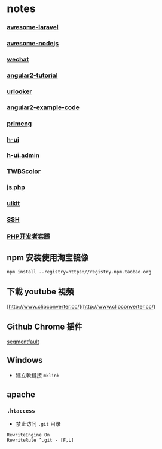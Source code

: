 # notes

### [awesome-laravel](https://github.com/chiraggude/awesome-laravel)
### [awesome-nodejs](https://github.com/sindresorhus/awesome-nodejs.git)
### [wechat](https://github.com/overtrue/wechat.git)
### [angular2-tutorial](https://github.com/lewis617/angular2-tutorial.git)
### [urlooker](https://github.com/710leo/urlooker.git)
### [angular2-example-code](https://github.com/angularjs-de/angular2-tutorial.git)
### [primeng](https://github.com/primefaces/primeng.git)
### [h-ui](https://github.com/jackying/h-ui.git)
### [h-ui.admin](http://www.h-ui.net/H-ui.admin.shtml)
### [TWBScolor](http://work.smarchal.com/twbscolor/)
### [js php](https://github.com/kvz/locutus)
### [uikit](https://github.com/uikit/uikit)
### [SSH](https://www.ibm.com/developerworks/cn/linux/l-cn-sshforward/)
### [PHP开发者实践](https://ryancao.gitbooks.io/php-developer-prepares/content/)

## npm 安装使用淘宝镜像

`npm install --registry=https://registry.npm.taobao.org`

## 下載 youtube 視頻
[http://www.clipconverter.cc/](http://www.clipconverter.cc/)

## Github Chrome 插件
[segmentfault](https://segmentfault.com/p/1210000008310511?utm_source=weekly&utm_medium=email&utm_campaign=email_weekly)

## Windows
- 建立軟鏈接 `mklink`

## apache

### `.htaccess`
- 禁止访问 `.git` 目录
```apacheconfig
RewriteEngine On
RewriteRule ^.git - [F,L]
```
